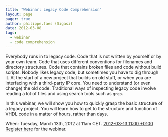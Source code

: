 ```yaml
---
title: "Webinar: Legacy Code Comprehension"
layout: page 
pager: true
author: philippe.faes (Sigasi)
date: 2012-03-08
tags: 
  - webinar
  - code comprehension
---
```

<div class="content">
<p>Everybody runs in to legacy code. Code that is not written by yourself or by your own team. Code that uses different conventions for filenames and directory structures. Code that contains broken files and code without build scripts. Nobody likes legacy code, but sometimes you have to dig through it. At the start of a new project that builds on old stuff, or when you are interfacing with a third-party IP core. You need to understand (or even change) the old code. Traditional ways of inspecting legacy code involve reading a lot of files and using search tools such as <code>grep</code>.</p>	<p>In this webinar, we will show you how to quickly grasp the basic structure of a legacy project. You will learn how to get to the structure and function of <span class="caps">VHDL</span> code in a matter of hours, rather than days.</p>	<p>When: Tuesday, March 13th, 2012 at 11am <span class="caps">CET</span>. <a href="http://www.timeanddate.com/worldclock/fixedtime.html?iso=20120313T11&amp;p1=1246" class="elf-external elf-icon">2012-03-13 11:00 +0100</a><br/><a href="https://sigasi.webex.com/sigasi/j.php?ED=5543737&amp;RG=1&amp;UID=28914107&amp;RT=MiMyMw%3D%3D" class="elf-external elf-icon">Register here</a> for the webinar.</p>  </div>

